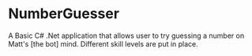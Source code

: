 # NumberGuesser

A Basic C# .Net application that allows user to try guessing a number on Matt's [the bot] mind. Different skill levels are put in place.
